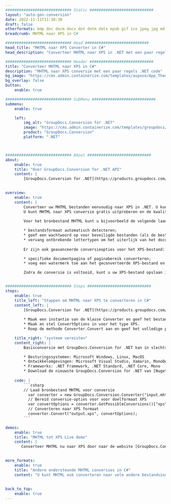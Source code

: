 ```yaml
---
############################# Static ############################
layout: "auto-gen-conversion"
date: 2022-11-11T11:38:30
draft: false
otherformats: bmp doc docm docx dot dotm dotx epub gif ico jpeg jpg md odt ott pdf png psd rtf tex tif tiff txt xps
breadcrumb: MHTML naar XPS in C#

############################# Head ############################
head_title: "MHTML naar XPS Converter in C#"
head_description: "Converteer MHTML naar XPS in .NET met een paar regels code. Gebruik de GroupDocs Document Conversion API om meer dan 160 bestandsformaten te converteren."

############################# Header ############################
title: "Converteer MHTML naar XPS in C#"
description: "MHTML naar XPS conversie met een paar regels .NET code"
bg_image: "https://cms.admin.containerize.com/templates/aspose/App_Themes/V3/images/bg/header1.png"
bg_overlay: false
button:
    enable: true

############################# SubMenu ############################
submenu:
    enable: true

    left:
        img_alt: "GroupDocs.Conversion for .NET"
        image: "https://cms.admin.containerize.com/templates/groupdocs/images/product-logos/90x90-noborder/groupdocs-conversion-net.png"
        product: "GroupDocs.Conversion"
        platform: ".NET"



############################# About ############################
about:
    enable: true
    title: "Over GroupDocs.Conversion for .NET API"
    content: |
        [GroupDocs.Conversion for .NET](https://products.groupdocs.com/conversion/net/) kan worden gebruikt om Microsoft Word, Excel, PowerPoint, PDF, Visio en andere formaten te converteren. GroupDocs.Conversion is een standalone API die geschikt is voor back-end en interne systemen waar hoge prestaties vereist zijn. Het is niet afhankelijk van software zoals Microsoft of Open Office.
    

overview:
    enable: true
    content: |
        Converteer uw MHTML bestanden eenvoudig naar XPS in .NET. U kunt slechts een paar C# coderegels gebruiken op elk platform naar keuze, zoals - Windows, Linux, macOS.
        U kunt MHTML naar XPS conversie gratis uitproberen en de kwaliteit van de conversieresultaten evalueren. Naast eenvoudige scenario's voor bestandsconversie kunt u meer geavanceerde opties proberen voor het laden van het bronbestand MHTML en voor het opslaan van het XPS-uitvoerresultaat. 
        
        Voor het bronbestand MHTML kunt u bijvoorbeeld de volgende laadopties gebruiken:

        * bestandsformaat automatisch detecteren;
        * geef een wachtwoord op voor beveiligde bestanden (als de bestandsindeling dit ondersteunt);
        * vervang ontbrekende lettertypen om het uiterlijk van het document te behouden.
        
        Er zijn ook geavanceerde conversieopties voor het XPS-bestand:

        * specifieke documentpagina of paginabereik converteren;
        * voeg een watermerk toe aan het geconverteerde XPS-bestand en nog veel meer.

        Zodra de conversie is voltooid, kunt u uw XPS-bestand opslaan in het lokale bestandspad of in opslag van derden, zoals FTP, Amazon S3, Google Drive, Dropbox enz. Let op: om MHTML naar {{ te converteren) TO}} er is geen extra software nodig, zoals MS Office, Open Office, Adobe Acrobat Reader enz.


############################# Steps ############################
steps:
    enable: true
    title_left: "Stappen om MHTML naar XPS te converteren in C#"
    content_left: |
        [GroupDocs.Conversion for .NET](https://products.groupdocs.com/conversion/net/) maakt het gemakkelijk voor ontwikkelaars om een ​​MHTML bestand naar XPS te converteren met een paar regels code.
        
        * Maak een instantie van de klasse Converter en geef het bestand MHTML het volledige pad
        * Maak en stel ConvertOptions in voor het type XPS.
        * Roep de methode Converter.Convert aan en geef het volledige pad en formaat (XPS) door als parameter

    title_right: "systeem vereisten"
    content_right: |
        Basisconversie met GroupDocs.Conversion for .NET kan in slechts een paar eenvoudige stappen worden gedaan. Onze API's worden ondersteund op alle belangrijke platforms en besturingssystemen. Voordat u de onderstaande code uitvoert, moet u ervoor zorgen dat de volgende vereisten op uw systeem zijn geïnstalleerd.

        * Besturingssystemen: Microsoft Windows, Linux, MacOS
        * Ontwikkelomgevingen: Microsoft Visual Studio, Xamarin, MonoDevelop
        * Frameworks: .NET Framework, .NET Standard, .NET Core, Mono
        * Download de nieuwste GroupDocs.Conversion for .NET van [Nuget](https://www.nuget.org/packages/groupdocs.conversion)
         
    code: |
        ```csharp    
        // Laad bronbestand MHTML voor conversie
          var converter = new GroupDocs.Conversion.Converter("input.mhtml");
          // Bereid conversie-opties voor voor doelformaat XPS
          var convertOptions = converter.GetPossibleConversions()["xps"].ConvertOptions;
          // Converteren naar XPS formaat
          converter.Convert("output.xps", convertOptions);
        ```

demos:
    enable: true
    title: "MHTML tot XPS Live demo"
    content: |
       Converteer MHTML nu naar XPS door naar de website [GroupDocs.Conversion App](https://products.groupdocs.app/conversion/family) te gaan. Online demo heeft de volgende voordelen:
          

more_formats:
    enable: true
    title: "Andere ondersteunde MHTML conversies in C#"
    content: "U kunt MHTML ook converteren naar vele andere bestandsindelingen. Zie de lijst hieronder."
       
       
back_to_top:
    enable: true
---
```

